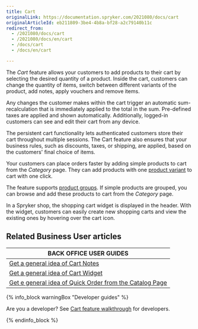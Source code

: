 ```yaml
---
title: Cart
originalLink: https://documentation.spryker.com/2021080/docs/cart
originalArticleId: eb211809-3be4-4b8a-bf28-a2c79140b11c
redirect_from:
  - /2021080/docs/cart
  - /2021080/docs/en/cart
  - /docs/cart
  - /docs/en/cart

---
```


The *Cart* feature allows your customers to add products to their cart by selecting the desired quantity of a product. Inside the cart, customers can change the quantity of items, switch between different variants of the product, add notes, apply vouchers and remove items.

Any changes the customer makes within the cart trigger an automatic sum-recalculation that is immediately applied to the total in the sum. Pre-defined taxes are applied and shown automatically. Additionally, logged-in customers can see and edit their cart from any device.  

The persistent cart functionality lets authenticated customers store their cart throughout multiple sessions. The Cart feature also ensures that your business rules, such as discounts, taxes, or shipping, are applied, based on the customers' final choice of items.

Your customers can place orders faster by adding simple products to cart from the *Category* page. They can add products with one [product variant](/docs/scos/user/features/{{page.version}}/product/product-feature-overview/products-overview.html) to cart with one click.

The feature supports [product groups](/docs/scos/user/features/{{page.version}}/product-groups-feature-overview.html). If simple products are grouped, you can browse and add these products to cart from the *Category* page.

In a Spryker shop, the shopping cart widget is displayed in the header. With the widget, customers can easily create new shopping carts and view the existing ones by hovering over the cart icon.

## Related Business User articles

|BACK OFFICE USER GUIDES|
|---|
| [Get a general idea of Cart Notes](/docs/scos/user/features/{{page.version}}/cart-feature-overview/cart-notes-overview.html)  |
| [Get a general idea of Cart Widget](/docs/scos/user/features/{{page.version}}/cart-feature-overview/cart-widget-overview.html)  |
| [Get e general idea of Quick Order from the Catalog Page](/docs/scos/user/features/{{page.version}}/cart-feature-overview/quick-order-from-the-catalog-page-overview.html)   |

{% info_block warningBox "Developer guides" %}

Are you a developer? See [Cart feature walkthrough](/docs/scos/dev/feature-walkthroughs/{{page.version}}/cart-feature-walkthrough/cart-feature-walkthrough.html) for developers.

{% endinfo_block %}
